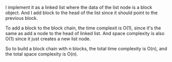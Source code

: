 I implement it as a linked list where the data of the list node is a block object. And I add block to the head of the list since it should point to the previous block.

To add a block to the block chain, the time complexit is O(1), since it's the same as add a node to the head of linked list. And space complexity is also O(1) since it just creates a new list node.

So to build a block chain with n blocks, the total time complexity is O(n), and the total space complexity is O(n).